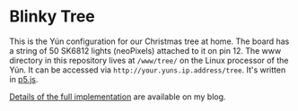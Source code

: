 # Blinky Tree

This is the Yún configuration for our Christmas tree at home. The board has a string of 50 SK6812 lights (neoPixels) attached to it on pin 12. The www directory in this repository lives at ``/www/tree/`` on the Linux processor of the Yún. It can be accessed via ``http://your.yuns.ip.address/tree``. It's written in [p5.js](http://www.p5js.org). 

[Details of the full implementation](https://www.tigoe.com/pcomp/code/arduinowiring/1249/#more-1249) are available on my blog. 